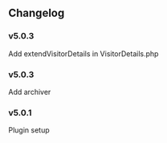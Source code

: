 ## Changelog

### v5.0.3

Add extendVisitorDetails in VisitorDetails.php


### v5.0.3

Add archiver

### v5.0.1

Plugin setup
